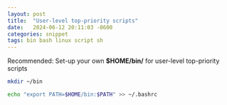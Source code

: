 ```yaml
---
layout: post
title:  "User-level top-priority scripts"
date:   2024-06-12 20:11:03 -0600
categories: snippet
tags: bin bash linux script sh
---
```

Recommended: Set-up your own **$HOME/bin/** for user-level top-priority scripts
```bash
mkdir ~/bin
```
```bash
echo "export PATH=$HOME/bin:$PATH" >> ~/.bashrc
```
